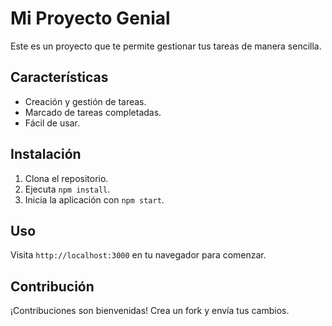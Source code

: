 # Mi Proyecto Genial

Este es un proyecto que te permite gestionar tus tareas de manera sencilla.

## Características

- Creación y gestión de tareas.
- Marcado de tareas completadas.
- Fácil de usar.

## Instalación

1. Clona el repositorio.
2. Ejecuta `npm install`.
3. Inicia la aplicación con `npm start`.

## Uso

Visita `http://localhost:3000` en tu navegador para comenzar.

## Contribución

¡Contribuciones son bienvenidas! Crea un fork y envía tus cambios.
